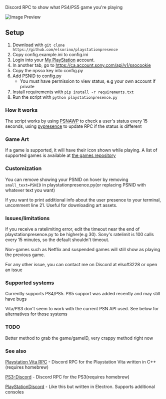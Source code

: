 Discord RPC to show what PS4/PS5 game you're playing

![Image Preview](https://i.imgur.com/O9qDYFf.png)

## Setup

1. Download with `git clone https://github.com/elsorino/playstationpresence`
2. Copy config.example.ini to config.ini
3. Login into your [My PlayStation](https://my.playstation.com/) account.  
4. In another tab, go to https://ca.account.sony.com/api/v1/ssocookie  
5. Copy the npsso key into config.py
6. Add PSNID to config.py
   * You must have permission to view status, e.g your own account if private
7. Install requirements with `pip install -r requirements.txt`
8. Run the script with `python playstationpresence.py`

### How it works

The script works by using [PSNAWP](https://github.com/isFakeAccount/psnawp) to check a user's status every 15 seconds, using [pypresence](https://github.com/qwertyquerty/pypresence) to update RPC if the status is different

### Game Art

If a game is supported, it will have their icon shown while playing. A list of supported games is available at [the games repository](https://github.com/elsorino/playstationpresence-games)

### Customization

You can remove showing your PSNID on hover by removing `small_text=PSNID` in playstationpresence.py(or replacing PSNID with whatever text you want)

If you want to print additional info about the user presence to your terminal, uncomment line 21. Useful for downloading art assets.

### Issues/limitations

If you receive a ratelimiting error, edit the timeout near the end of playstationpresence.py to be higher(e.g 30). Sony's ratelimit is 100 calls every 15 minutes, so the default shouldn't timeout.

Non-games such as Netflix and suspended games will still show as playing the previous game.

For any other issue, you can contact me on Discord at elso#3228 or open an issue

### Supported systems

Currently supports PS4/PS5. PS5 support was added recently and may still have bugs

Vita/PS3 don't seem to work with the current PSN API used. See below for alternatives for those systems

### TODO

Better method to grab the game/gameID, very crappy method right now

### See also

[Playstation Vita RPC](https://github.com/TheMightyV/vita-presence-the-server) - Discord RPC for the Playstation Vita written in C++(requires homebrew)

[PS3-Discord](https://github.com/boozerboozeman/PS3-Discord) - Discord RPC for the PS3(requires homebrew)

[PlayStationDiscord](https://github.com/Tustin/PlayStationDiscord) - Like this but written in Electron. Supports additional consoles
